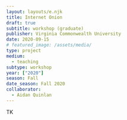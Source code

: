 ```yaml
---
layout: layouts/e.njk
title: Internet Onion
draft: true
subtitle: workshop (graduate)
publisher: Virginia Commonwealth University
date: 2020-09-15
# featured_image: /assets/media/
type: project
medium:
  - teaching
subtype: workshop
year: ["2020"]
season: Fall
date_season: Fall 2020
collaborator:
  - Aidan Quinlan
---
```


TK
